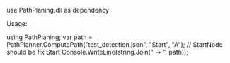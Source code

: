 use PathPlaning.dll as dependency

Usage:

using PathPlaning;
var path = PathPlanner.ComputePath("test_detection.json", "Start", "A"); // StartNode should be fix Start
Console.WriteLine(string.Join(" -> ", path));